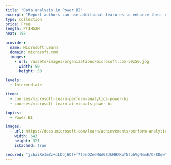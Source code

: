 ```yaml
---
title: "Data analysis in Power BI"
excerpt: "Report authors can use additional features to enhance their reports for analytical insights in their data with features like Q&amp;A and exporting. In this module, you will closely examine your data and Power BI reports and then extract value with deeper analysis. Additionally, you will learn how to sort data and how to present the report in a cohesive manner. You will learn how to get a statistical summary for your data and export data from Power BI. You will also apply and perform advanced analytics on the report for deeper and more meaningful data insights."
type: collection
price: Free
length: PT1H52M
heat: 158

provider:
  name: Microsoft Learn
  domain: microsoft.com
  images:
    - url: /assets/images/organizations/microsoft.com-50x50.jpg
      width: 50
      height: 50

levels:
  - Intermediate

items:
  - courses/microsoft-learn-perform-analytics-power-bi
  - courses/microsoft-learn-ai-visuals-power-bi

topics:
  - Power BI

images:
  - url: https://docs.microsoft.com/learn/achievements/perform-analytics-power-bi-social.png
    width: 643
    height: 321
    isCached: true

secured: "jchaiReImZz+cLDoj6Of+f7fJrQZeeNWA68JkHHXKuTNtphVgNmmE/O/8DqwMSzltxxdXlEkb92q2dsiQnzeuwaTgSOkS3MBpw8TTnqk6gxxev1r4P0LqIdtFEVUaeI+nRk1aUGZWC1dvtS6EWU0mn5GuVWPX3ScmLcdxZmyghlIuLBezxouQW2lhjichgE1Jeh/yWslJbjzEipLgm7uaD6RDZZrIFIuNF3QC3Q6UUTkog3gYWzRw5LCzwzKimLPSSwVv7RfhjD6C+/JTS3N+lnmzKp8e/1z11LLkFLBwbArgKBL4FRBwLS44PgRtPQqGYPlgPNXMoR2v+w36kOHRA==;CFN9bRD0puB/lZe/O779Dg=="
---
```


